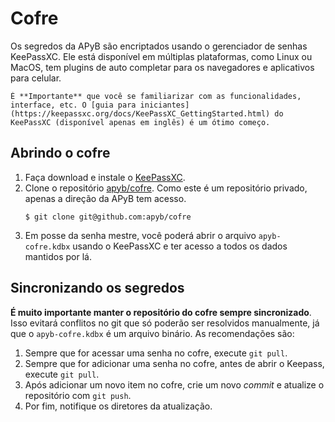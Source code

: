 # Cofre

Os segredos da APyB são encriptados usando o gerenciador de senhas KeePassXC. Ele está disponível em múltiplas plataformas, como Linux ou MacOS, tem plugins de auto completar para os navegadores e aplicativos para celular.

```{attention}
É **Importante** que você se familiarizar com as funcionalidades, interface, etc. O [guia para iniciantes](https://keepassxc.org/docs/KeePassXC_GettingStarted.html) do KeePassXC (disponível apenas em inglês) é um ótimo começo.
```

## Abrindo o cofre

1. Faça download e instale o [KeePassXC](https://keepassxc.org/download).
1. Clone o repositório [apyb/cofre](https://github.com/apyb/cofre). Como este é um repositório privado, apenas a direção da APyB tem acesso.
    ```
    $ git clone git@github.com:apyb/cofre
    ```
1. Em posse da senha mestre, você poderá abrir o arquivo `apyb-cofre.kdbx` usando o KeePassXC e ter acesso a todos os dados mantidos por lá.


## Sincronizando os segredos

**É muito importante manter o repositório do cofre sempre sincronizado**. Isso evitará conflitos no git que só poderão ser resolvidos manualmente, já que o `apyb-cofre.kdbx` é um arquivo binário. As recomendações são:

1. Sempre que for acessar uma senha no cofre, execute `git pull`.
1. Sempre que for adicionar uma senha no cofre, antes de abrir o Keepass, execute `git pull`.
1. Após adicionar um novo item no cofre, crie um novo *commit* e atualize o repositório com `git push`.
1. Por fim, notifique os diretores da atualização.
